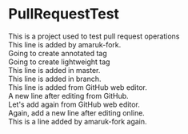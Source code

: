 # PullRequestTest
This is a project used to test pull request operations<br />
This line is added by amaruk-fork.<br />
Going to create annotated tag<br />
Going to create lightweight tag<br />
This line is added in master.<br />
This line is added in branch.<br />
This line is added from GitHub web editor.<br />
A new line after editing from GitHub. <br />
Let's add again from GitHub web editor. <br />
Again, add a new line after editing online. <br />
This is a line added by amaruk-fork again. <br />
